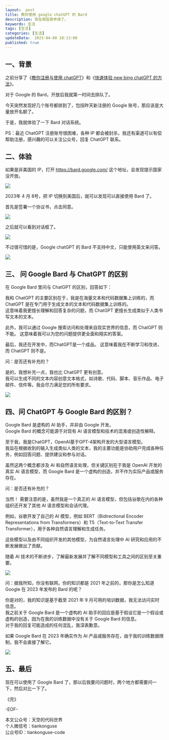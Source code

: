 ```yaml
---   
layout:  post  
title: 教你使用 google chatGPT 的 Bard     
description: 现在很容易申请了。 
keywords: 生活  
tags: [生活]  
categories: [生活]  
updateData:  2023-04-08 18:13:00  
published: true  
---  
```



## 一、背景  


之前分享了《[教你注册与使用 chatGPT](https://mp.weixin.qq.com/s/jKIxsk7Zw9c50UX6PczUtw)》和《[快速体验 new bing chatGPT 的方法](https://mp.weixin.qq.com/s/5FrCP4rV35eXZ9YdZL_DWA)》。  


对于 Google 的 Bard，开放后我就第一时间去排队了。  


今天突然发现好几个账号都排到了，包括昨天新注册的 Google 账号，那应该是大量放开名额了。  


于是，我就体验了一下 Bard 对话系统。  



PS：最近 ChatGPT 注册账号很困难，各种 IP 都会被封杀，我还有渠道可以有偿帮助注册，感兴趣的可以关注公众号，回复 ChatGPT 联系。  


## 二、体验  


如果是非美国的 IP，打开 https://bard.google.com/ 这个地址，会发现提示国家没开放。  



![](https://res2023.tiankonguse.com/images/2023/04/08/001.png)



2023年 4 月 8号，把 IP 切换到美国后，就可以发现可以直接使用 Bard 了。  


首先是签署一个协议书，点击同意。  


![](https://res2023.tiankonguse.com/images/2023/04/08/002.png)


之后就可以看到对话框了。  


![](https://res2023.tiankonguse.com/images/2023/04/08/003.png)



不过很可惜的是，Google chatGPT 的 Bard 不支持中文，只能使用英文来问答。  


![](https://res2023.tiankonguse.com/images/2023/04/08/004.png)



## 三、 问 Google Bard 与 ChatGPT 的区别  


在 Google Bard 里问与 ChatGPT 的区别，回答如下：  


我和 ChatGPT 的主要区别在于，我是在海量文本和代码数据集上训练的，而 ChatGPT 是在专门用于生成文本的文本和代码数据集上训练的。   
这意味着我更擅长理解和回答复杂的问题，而 ChatGPT 更擅长生成类似于人类书写文本的文本。  


此外，我可以通过 Google 搜索访问和处理来自现实世界的信息，而 ChatGPT 则不能。 这意味着我可以为您的问题提供更全面和翔实的答案。  


最后，我还在开发中，而ChatGPT是一个成品。 这意味着我在不断学习和改进，而 ChatGPT 则不是。  


问：是否还有补充的？  


是的，我想补充一点，我也比 ChatGPT 更有创意。   
我可以生成不同的文本内容创意文本格式，如诗歌、代码、脚本、音乐作品、电子邮件、信件等。我会尽力满足您的所有要求。  



![](https://res2023.tiankonguse.com/images/2023/04/08/006.png)


## 四、问 ChatGPT 与 Google Bard 的区别？  


Google Bard 是虚构的 AI 助手，并非由 Google 开发。   
Google Bard 的概念可能源于对现有 AI 语言模型和技术的混淆或创造性解释。  


至于我，我是ChatGPT，OpenAI基于GPT-4架构开发的大型语言模型。   
我旨在根据收到的输入生成类似人类的文本，我的主要功能是协助用户完成各种任务，例如回答问题、提供建议和参与对话。  


虽然这两个概念都涉及 AI 和自然语言处理，但关键区别在于我是 OpenAI 开发的真实 AI 语言模型，而 Google Bard 是一个虚构的创造，并不作为实际产品或服务存在。  


问：是否还有补充的？  


当然！ 需要注意的是，虽然我是一个真正的 AI 语言模型，但包括谷歌在内的各种组织还开发了其他 AI 语言模型和会话代理。   


例如，谷歌开发了自己的 AI 模型，例如 BERT（Bidirectional Encoder Representations from Transformers）和 T5（Text-to-Text Transfer Transformer），用于各种自然语言理解和生成任务。  


这些模型以及由不同组织开发的其他模型，为自然语言处理中 AI 研究和应用的不断发展做出了贡献。   


随着 AI 技术的不断进步，了解最新发展并了解不同模型和工具之间的区别至关重要。  


![](https://res2023.tiankonguse.com/images/2023/04/08/007.png)



问：据我所知，你没有联网。你的知识都是 2021 年之前的，那你是怎么知道 Google 在 2023 年发布的 Bard 的呢？  


你是对的，我的知识是基于截至 2021 年 9 月可用的培训数据，我无法访问实时信息。   
我之前关于 Google Bard 是一个虚构的 AI 助手的回应是基于假设它是一个假设或虚构的创造，因为在我的训练数据中没有关于 Google Bard 的信息。   
对于我的回复可能造成的任何混乱，我深表歉意。  


如果 Google Bard 在 2023 年确实作为 AI 产品或服务存在，由于我的训练数据限制，我不会直接了解它。  



![](https://res2023.tiankonguse.com/images/2023/04/08/008.png)


## 五、最后  


现在可以使用了 Google Bard 了，那以后我要问问题时，两个地方都需要问一下，然后对比一下了。  




《完》  


-EOF-  



本文公众号：天空的代码世界  
个人微信号：tiankonguse  
公众号ID：tiankonguse-code  
  

